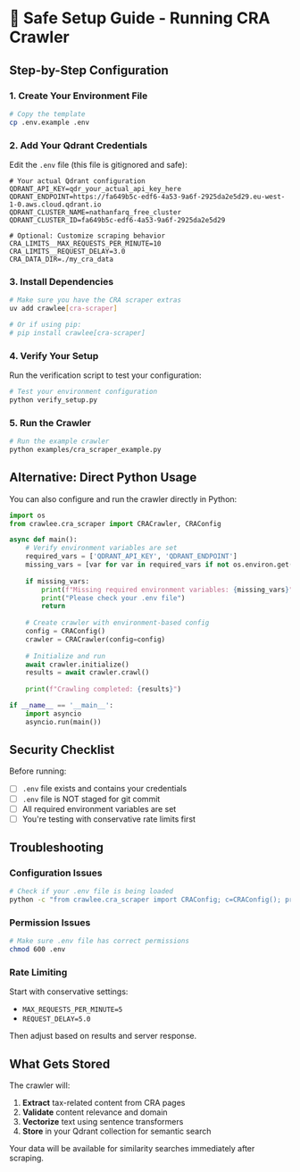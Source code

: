 # 🚀 Safe Setup Guide - Running CRA Crawler

## Step-by-Step Configuration

### 1. Create Your Environment File

```bash
# Copy the template
cp .env.example .env
```

### 2. Add Your Qdrant Credentials

Edit the `.env` file (this file is gitignored and safe):

```env
# Your actual Qdrant configuration
QDRANT_API_KEY=qdr_your_actual_api_key_here
QDRANT_ENDPOINT=https://fa649b5c-edf6-4a53-9a6f-2925da2e5d29.eu-west-1-0.aws.cloud.qdrant.io
QDRANT_CLUSTER_NAME=nathanfarq_free_cluster
QDRANT_CLUSTER_ID=fa649b5c-edf6-4a53-9a6f-2925da2e5d29

# Optional: Customize scraping behavior
CRA_LIMITS__MAX_REQUESTS_PER_MINUTE=10
CRA_LIMITS__REQUEST_DELAY=3.0
CRA_DATA_DIR=./my_cra_data
```

### 3. Install Dependencies

```bash
# Make sure you have the CRA scraper extras
uv add crawlee[cra-scraper]

# Or if using pip:
# pip install crawlee[cra-scraper]
```

### 4. Verify Your Setup

Run the verification script to test your configuration:

```bash
# Test your environment configuration
python verify_setup.py
```

### 5. Run the Crawler

```bash
# Run the example crawler
python examples/cra_scraper_example.py
```

## Alternative: Direct Python Usage

You can also configure and run the crawler directly in Python:

```python
import os
from crawlee.cra_scraper import CRACrawler, CRAConfig

async def main():
    # Verify environment variables are set
    required_vars = ['QDRANT_API_KEY', 'QDRANT_ENDPOINT']
    missing_vars = [var for var in required_vars if not os.environ.get(var)]
    
    if missing_vars:
        print(f"Missing required environment variables: {missing_vars}")
        print("Please check your .env file")
        return
    
    # Create crawler with environment-based config
    config = CRAConfig()
    crawler = CRACrawler(config=config)
    
    # Initialize and run
    await crawler.initialize()
    results = await crawler.crawl()
    
    print(f"Crawling completed: {results}")

if __name__ == '__main__':
    import asyncio
    asyncio.run(main())
```

## Security Checklist

Before running:

- [ ] `.env` file exists and contains your credentials
- [ ] `.env` file is NOT staged for git commit
- [ ] All required environment variables are set
- [ ] You're testing with conservative rate limits first

## Troubleshooting

### Configuration Issues
```bash
# Check if your .env file is being loaded
python -c "from crawlee.cra_scraper import CRAConfig; c=CRAConfig(); print('API key set:', bool(c.qdrant.api_key))"
```

### Permission Issues
```bash
# Make sure .env file has correct permissions
chmod 600 .env
```

### Rate Limiting
Start with conservative settings:
- `MAX_REQUESTS_PER_MINUTE=5`  
- `REQUEST_DELAY=5.0`

Then adjust based on results and server response.

## What Gets Stored

The crawler will:
1. **Extract** tax-related content from CRA pages
2. **Validate** content relevance and domain
3. **Vectorize** text using sentence transformers
4. **Store** in your Qdrant collection for semantic search

Your data will be available for similarity searches immediately after scraping.
